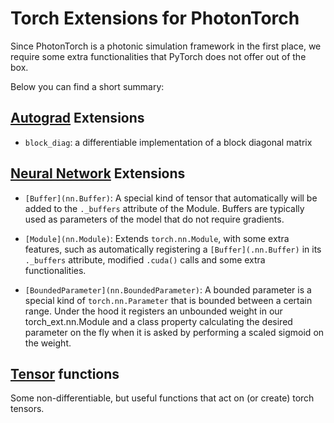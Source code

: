 [comment]: # (This is and automatically generated readme file)
[comment]: # (To edit this file, edit the docstring in the __init__.py file)
[comment]: # (And run the documentation: python -m photontorch.documentation)

# Torch Extensions for PhotonTorch

Since PhotonTorch is a photonic simulation framework in the first place,
we require some extra functionalities that PyTorch does not offer out of
the box.

Below you can find a short summary:

## [Autograd](autograd) Extensions
  * `block_diag`: a differentiable implementation of a block diagonal matrix

## [Neural Network](nn) Extensions
  * `[Buffer](nn.Buffer)`: A special kind of tensor that automatically will
be added to the `._buffers` attribute of the Module. Buffers are typically used as
parameters of the model that do not require gradients.

  * `[Module](nn.Module)`: Extends `torch.nn.Module`, with some extra features, such as
automatically registering a `[Buffer](.nn.Buffer)` in its `._buffers` attribute, modified
`.cuda()` calls and some extra functionalities.

  * `[BoundedParameter](nn.BoundedParameter)`: A bounded parameter is a special kind of
`torch.nn.Parameter` that is bounded between a certain range. Under the hood it registers
an unbounded weight in our torch_ext.nn.Module and a class property calculating the
desired parameter on the fly when it is asked by performing a scaled sigmoid on the weight.

## [Tensor](tensor) functions
Some non-differentiable, but useful functions that act on (or create) torch tensors.

